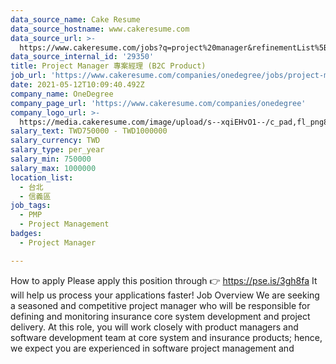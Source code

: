 ```yaml
---
data_source_name: Cake Resume
data_source_hostname: www.cakeresume.com
data_source_url: >-
  https://www.cakeresume.com/jobs?q=project%20manager&refinementList%5Blang_name%5D%5B0%5D=English&refinementList%5Bsalary_type%5D=per_year&range%5Bsalary_range%5D%5Bmin%5D=1000000&page=2
data_source_internal_id: '29350'
title: Project Manager 專案經理 (B2C Product)
job_url: 'https://www.cakeresume.com/companies/onedegree/jobs/project-manager-f0d574'
date: 2021-05-12T10:09:40.492Z
company_name: OneDegree
company_page_url: 'https://www.cakeresume.com/companies/onedegree'
company_logo_url: >-
  https://media.cakeresume.com/image/upload/s--xqiEHvO1--/c_pad,fl_png8,h_200,w_200/v1578296147/zhabcskfo2ifv72dmwtx.png
salary_text: TWD750000 - TWD1000000
salary_currency: TWD
salary_type: per_year
salary_min: 750000
salary_max: 1000000
location_list:
  - 台北
  - 信義區
job_tags:
  - PMP
  - Project Management
badges:
  - Project Manager

---
```


How to apply Please apply this position through 👉 https://pse.is/3gh8fa It will help us process your applications faster! Job Overview We are seeking a seasoned and competitive project manager who will be responsible for defining and monitoring insurance core system development and project delivery. At this role, you will work closely with product managers and software development team at core system and insurance products; hence, we expect you are experienced in software project management and 